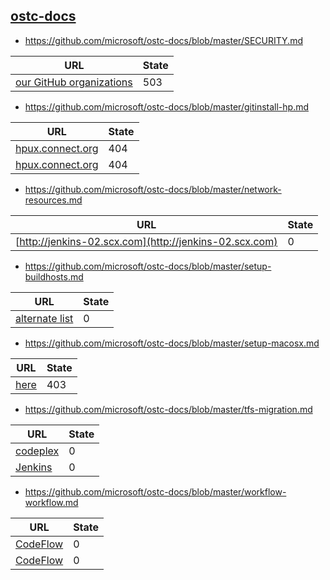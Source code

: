 
## [ostc-docs](https://github.com/microsoft/ostc-docs)
* https://github.com/microsoft/ostc-docs/blob/master/SECURITY.md

| URL | State |
| --- | --- |
| [our GitHub organizations](https://opensource.microsoft.com/) | 503 |

* https://github.com/microsoft/ostc-docs/blob/master/gitinstall-hp.md

| URL | State |
| --- | --- |
| [hpux.connect.org](http://hpux.connect.org.uk/hppd/hpux/Sysadmin/depothelper-2.00/) | 404 |
| [hpux.connect.org](http://hpux.connect.org.uk/hppd/hpux/Development/Tools/git-2.7.0/) | 404 |

* https://github.com/microsoft/ostc-docs/blob/master/network-resources.md

| URL | State |
| --- | --- |
| [http://jenkins-02.scx.com](http://jenkins-02.scx.com) | 0 |

* https://github.com/microsoft/ostc-docs/blob/master/setup-buildhosts.md

| URL | State |
| --- | --- |
| [alternate list](http://scxomt-ws8-07.scx.com/index.php) | 0 |

* https://github.com/microsoft/ostc-docs/blob/master/setup-macosx.md

| URL | State |
| --- | --- |
| [here](http://llvm.org/svn/llvm-project/lldb/tags/lldb-168/www/lldb-gdb.html) | 403 |

* https://github.com/microsoft/ostc-docs/blob/master/tfs-migration.md

| URL | State |
| --- | --- |
| [codeplex](https://gittf.codeplex.com) | 0 |
| [Jenkins](http://jenkins-02.scx.com/) | 0 |

* https://github.com/microsoft/ostc-docs/blob/master/workflow-workflow.md

| URL | State |
| --- | --- |
| [CodeFlow](http://codeflow/content/workflows-github-pullrequest.html) | 0 |
| [CodeFlow](http://codeflow/content/welcome.html) | 0 |
